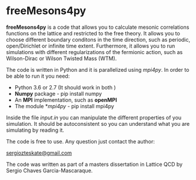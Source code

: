 # freeMesons4py

**freeMesons4py** is a code that allows you to calculate
mesonic correlations functions on the lattice and
restricted to the free theory. It allows you to choose
different boundary conditons in the time direction,
such as periodic, open/Dirichlet or infinite time extent.
Furthermore, it allows you to run simulations with different
regularizations of the fermionic action, such as Wilson-Dirac
or Wilson Twisted Mass (WTM).

The code is written in Python and it is parallelized using
_mpi4py_. In order to be able to run it you need:

* Python 3.6 or 2.7 (It should work in both )
* **Numpy** package - pip install numpy
* An **MPI** implementation, such as **openMPI**
* The module **mpi4py* - pip install mpi4py

Inside the file _input.in_ you can manipulate the different
properties of you simulation. It should be autoconsistent
so you can understand what you are simulating by reading it.

The code is free to use. Any question just contact the author:

sergiozteskate@gmail.com

The code was written as part of a masters dissertation in
Lattice QCD by Sergio Chaves Garcia-Mascaraque.
